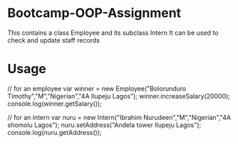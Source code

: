 # Bootcamp-OOP-Assignment

This contains a class Employee and its subclass Intern
It can be used to check and update staff records

# Usage
// for an employee
var winner = new Employee("Bolorunduro Timothy","M","Nigerian","4A Ilupeju Lagos");
winner.increaseSalary(20000);
console.log(winner.getSalary());

// for an intern
var nuru = new Intern("Ibrahim Nurudeen","M","Nigerian","4A shomolu Lagos");
nuru.setAddress("Andela tower Ilupeju Lagos");
console.log(nuru.getAddress());
